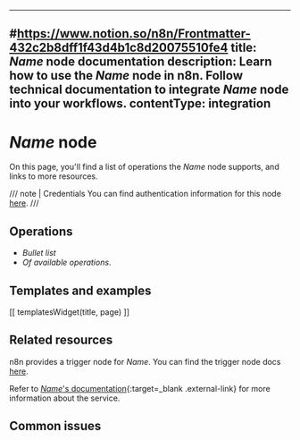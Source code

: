 <!--
# How to use this template

1. Make a new branch. If working on an internal ticket, include it at the start of the name. For example, DOC-123-feature-summary.
2. Create a new file, or find the file you want to edit, in integrations/builtin/app-nodes/. If creating a new file, pay attention to the naming conventions: it should match the node name in the codex file. For example, in the Active Campaign node, the codex file (https://github.com/n8n-io/n8n/blob/master/packages/nodes-base/nodes/ActiveCampaign/ActiveCampaign.node.json) reads: `"node": "n8n-nodes-base.activeCampaign"`. So the app node file name is n8n-nodes-base.activeCampaign.
3. Copy the template into the file (don't copy this comment).
4. Placeholder text is in _italic_ or between <>. Make sure to replace it! 
5. Before publishing, delete any comments.

Use the style guide: https://github.com/n8n-io/n8n-docs/wiki
You can find more info on working with the docs project in the README: https://github.com/n8n-io/n8n-docs/blob/main/README.md

-->

<!--
Set the meta title and meta description in the frontmatter
-->

---
#https://www.notion.so/n8n/Frontmatter-432c2b8dff1f43d4b1c8d20075510fe4
title: _Name_ node documentation
description: Learn how to use the _Name_ node in n8n. Follow technical documentation to integrate _Name_ node into your workflows.
contentType: integration
---

<!-- 
The title should be the name of the integration 
Match the brand name exactly. For example, GitHub NOT Github
When you add this node to mkdocs.yml in the navigation, prepend it with the `_Name_:` only, for example ActiveCampaign: _relativepath_
-->
# _Name_ node

<!-- Briefly summarize the node. For example:

Use the _Name_ node to automate work in _Name_ and integrate _Name_ with other applications. n8n has built-in support for a wide range of _Name_ features, which includes creating, updating, and deleting events, people, tags, and signatures. -->

On this page, you'll find a list of operations the _Name_ node supports, and links to more resources.

///  note  | Credentials
You can find authentication information for this node [here](/integrations/builtin/credentials/_Name_/).
///


## Operations

* _Bullet list_
* _Of available operations_.

## Templates and examples

<!-- see https://www.notion.so/n8n/Pull-in-templates-for-the-integrations-pages-37c716837b804d30a33b47475f6e3780 -->
[[ templatesWidget(title, page) ]]

## Related resources

<!-- provide a link to the trigger node docs, if there is a trigger node for this service -->
n8n provides a trigger node for _Name_. You can find the trigger node docs [here](/integrations/builtin/trigger-nodes/n8n-nodes-base._Name_trigger/).


<!-- add a link to the service's documentation. This should usually go direct to the API docs -->
Refer to [_Name_'s documentation](){:target=_blank .external-link} for more information about the service.

<!-- IF THE NODE SUPPORTS PREDEFINED CREDS
let users know they can use the HTTP node if their operation isn't supported 
--8<-- "_snippets/integrations/builtin/app-nodes/operation-not-supported.md"
-->

## Common issues

<!-- 
If the node is small enough for a single page, add a subheading here for each error, quirk, pain point, or other complex topic that might trip people up. Refer to the common_issues.md template for suggested wording.

If the node is large enough to warrant subpages, create a separate Common issues page using the common-issues.md template and link to it here using this text:

For common questions or issues and suggested solutions, refer to [Common issues](/integrations/builtin/_relativepath_).

-->
